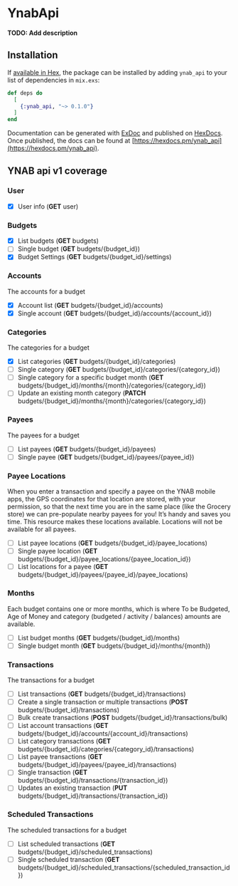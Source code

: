 # YnabApi

**TODO: Add description**

## Installation

If [available in Hex](https://hex.pm/docs/publish), the package can be installed
by adding `ynab_api` to your list of dependencies in `mix.exs`:

```elixir
def deps do
  [
    {:ynab_api, "~> 0.1.0"}
  ]
end
```

Documentation can be generated with [ExDoc](https://github.com/elixir-lang/ex_doc)
and published on [HexDocs](https://hexdocs.pm). Once published, the docs can
be found at [https://hexdocs.pm/ynab_api](https://hexdocs.pm/ynab_api).

## YNAB api v1 coverage

### User
- [x] User info (**GET** user)

### Budgets
- [x] List budgets (**GET** budgets)
- [ ] Single budget (**GET** budgets/{budget_id})
- [x] Budget Settings (**GET** budgets/{budget_id}/settings)

### Accounts

The accounts for a budget

- [x] Account list (**GET** budgets/{budget_id}/accounts)
- [x] Single account (**GET** budgets/{budget_id}/accounts/{account_id})

### Categories

The categories for a budget

- [x] List categories (**GET** budgets/{budget_id}/categories)
- [ ] Single category (**GET** budgets/{budget_id}/categories/{category_id})
- [ ] Single category for a specific budget month (**GET** budgets/{budget_id}/months/{month}/categories/{category_id})
- [ ] Update an existing month category (**PATCH** budgets/{budget_id}/months/{month}/categories/{category_id})

### Payees

The payees for a budget

- [ ] List payees (**GET** budgets/{budget_id}/payees)
- [ ] Single payee (**GET** budgets/{budget_id}/payees/{payee_id})

### Payee Locations

When you enter a transaction and specify a payee on the YNAB mobile apps, the GPS coordinates for that location are stored, with your permission, so that the next time you are in the same place (like the Grocery store) we can pre-populate nearby payees for you! It’s handy and saves you time. This resource makes these locations available. Locations will not be available for all payees.

- [ ] List payee locations (**GET** budgets/{budget_id}/payee_locations)
- [ ] Single payee location (**GET** budgets/{budget_id}/payee_locations/{payee_location_id})
- [ ] List locations for a payee (**GET** budgets/{budget_id}/payees/{payee_id}/payee_locations)

### Months

Each budget contains one or more months, which is where To be Budgeted, Age of Money and category (budgeted / activity / balances) amounts are available.

- [ ] List budget months (**GET** budgets/{budget_id}/months)
- [ ] Single budget month (**GET** budgets/{budget_id}/months/{month})

### Transactions

The transactions for a budget

- [ ] List transactions (**GET** budgets/{budget_id}/transactions)
- [ ] Create a single transaction or multiple transactions (**POST** budgets/{budget_id}/transactions)
- [ ] Bulk create transactions (**POST** budgets/{budget_id}/transactions/bulk)
- [ ] List account transactions (**GET** budgets/{budget_id}/accounts/{account_id}/transactions)
- [ ] List category transactions (**GET** budgets/{budget_id}/categories/{category_id}/transactions)
- [ ] List payee transactions (**GET** budgets/{budget_id}/payees/{payee_id}/transactions)
- [ ] Single transaction (**GET** budgets/{budget_id}/transactions/{transaction_id})
- [ ] Updates an existing transaction (**PUT** budgets/{budget_id}/transactions/{transaction_id})

### Scheduled Transactions

The scheduled transactions for a budget

- [ ] List scheduled transactions (**GET** budgets/{budget_id}/scheduled_transactions)
- [ ] Single scheduled transaction (**GET** budgets/{budget_id}/scheduled_transactions/{scheduled_transaction_id})
